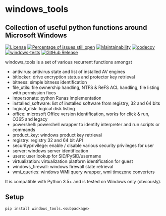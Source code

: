 # windows_tools
## Collection of useful python functions around Microsoft Windows

[![License](https://img.shields.io/badge/License-BSD%203--Clause-blue.svg)](https://opensource.org/licenses/BSD-3-Clause)
[![Percentage of issues still open](http://isitmaintained.com/badge/open/netinvent/windows_tools.svg)](http://isitmaintained.com/project/netinvent/ofunctions "Percentage of issues still open")
[![Maintainability](https://api.codeclimate.com/v1/badges/0d9732260019ec390649/maintainability)](https://codeclimate.com/github/netinvent/windows_tools/maintainability)
[![codecov](https://codecov.io/gh/netinvent/windows_tools/branch/master/graph/badge.svg?token=6Z03XTQU8G)](https://codecov.io/gh/netinvent/windows_tools)
[![windows-tests](https://github.com/netinvent/windows_tools/actions/workflows/windows.yaml/badge.svg)](https://github.com/netinvent/windows_tools/actions/workflows/windows.yaml)
[![GitHub Release](https://img.shields.io/github/release/netinvent/windows_tools.svg?label=Latest)](https://github.com/netinvent/windows_tools/releases/latest)


windows_tools is a set of various recurrent functions amongst

- antivirus: antivirus state and list of installed AV engines
- bitlocker: drive encryption status and protector key retrieval
- bitness: simple bitness identification
- file_utils: file ownership handling, NTFS & ReFS ACL handling, file listing with permission fixes
- impersonate: python Runas implementation
- installed_software: list of installed software from registry, 32 and 64 bits
- logical_disk: logical disk listing
- office: microsoft Office version identification, works for click & run, O365 and legacy
- powershell: powershell wrapper to identify interpreter and run scripts or commands
- product_key: windows product key retrieval
- registry: registry 32 and 64 bit API
- securityprivilege: enable / disable various security privileges for user
- server: windows server identification
- users: user lookup for SID/PySID/username
- virtualization: virtualization platform identification for guest
- windows_firewall: windows firewall state retrieval
- wmi_queries: windows WMI query wrapper, wmi timezone converters

It is compatible with Python 3.5+ and is tested on Windows only (obviously).

## Setup

```
pip install windows_tools.<subpackage>

```
